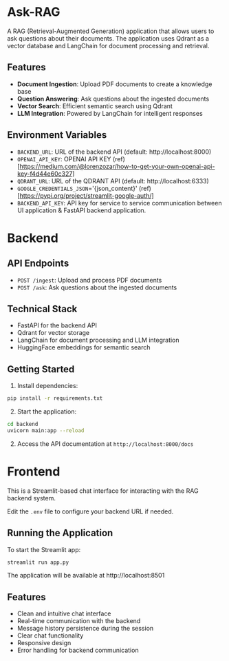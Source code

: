 # Ask-RAG

A RAG (Retrieval-Augmented Generation) application that allows users to ask questions about their documents. The application uses Qdrant as a vector database and LangChain for document processing and retrieval.

## Features

- **Document Ingestion**: Upload PDF documents to create a knowledge base
- **Question Answering**: Ask questions about the ingested documents
- **Vector Search**: Efficient semantic search using Qdrant
- **LLM Integration**: Powered by LangChain for intelligent responses

## Environment Variables
- `BACKEND_URL`: URL of the backend API (default: http://localhost:8000) 
- `OPENAI_API_KEY`: OPENAI API KEY (ref)[https://medium.com/@lorenzozar/how-to-get-your-own-openai-api-key-f4d44e60c327]
- `QDRANT_URL`: URL of the QDRANT API (default: http://localhost:6333)
- `GOOGLE_CREDENTIALS_JSON`='{json_content}' (ref)[https://pypi.org/project/streamlit-google-auth/]
- `BACKEND_API_KEY`: API key for service to service communication between UI application & FastAPI backend application.

# Backend
## API Endpoints

- `POST /ingest`: Upload and process PDF documents
- `POST /ask`: Ask questions about the ingested documents

## Technical Stack

- FastAPI for the backend API
- Qdrant for vector storage
- LangChain for document processing and LLM integration
- HuggingFace embeddings for semantic search

## Getting Started

1. Install dependencies:
```bash
pip install -r requirements.txt
```

2. Start the application:
```bash
cd backend
uvicorn main:app --reload
```

2. Access the API documentation at `http://localhost:8000/docs`

# Frontend

This is a Streamlit-based chat interface for interacting with the RAG backend system.

Edit the `.env` file to configure your backend URL if needed.

## Running the Application

To start the Streamlit app:

```bash
streamlit run app.py
```

The application will be available at http://localhost:8501

## Features

- Clean and intuitive chat interface
- Real-time communication with the backend
- Message history persistence during the session
- Clear chat functionality
- Responsive design
- Error handling for backend communication

